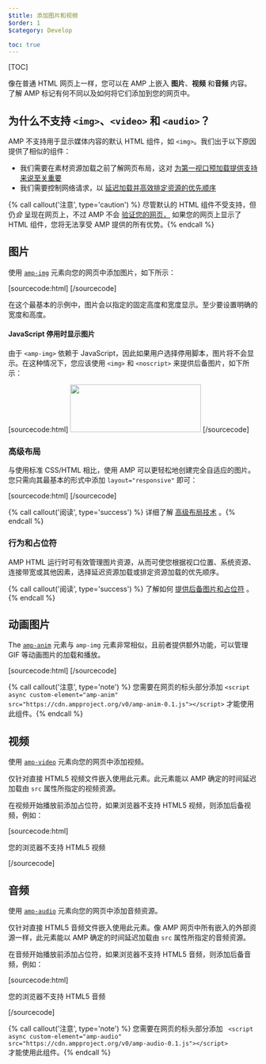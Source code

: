 ```yaml
---
$title: 添加图片和视频
$order: 1
$category: Develop

toc: true
---
```


[TOC]

 像在普通 HTML 网页上一样，您可以在 AMP 上嵌入 **图片**、**视频** 和**音频**
内容。了解 AMP 标记有何不同以及如何将它们添加到您的网页中。

##  为什么不支持 `<img>`、`<video>` 和 `<audio>`？

 AMP 不支持用于显示媒体内容的默认 HTML 组件，如 `<img>`。我们出于以下原因提供了相似的组件：

*  我们需要在素材资源加载之前了解网页布局，这对 [为第一视口预加载提供支持来说至关重要](/learn/about-how/#size-all-resources-statically)
*  我们需要控制网络请求，以 [延迟加载并高效排定资源的优先顺序](/learn/about-how/#prioritize-resource-loading)

{% call callout('注意', type='caution') %}
 尽管默认的 HTML 组件不受支持，但仍*会*  呈现在网页上，不过 AMP 不会 [验证您的网页，](/zh_cn/doc/guides/debug/validate.html) 
如果您的网页上显示了 HTML 组件，您将无法享受 AMP 提供的所有优势。{% endcall %}

## 图片

 使用 [`amp-img`](/zh_cn/doc/reference/components/amp-img.html) 元素向您的网页中添加图片，如下所示：

[sourcecode:html]
<amp-img src="fixed.jpg" width="264" height="96"></amp-img>
[/sourcecode]

在这个最基本的示例中，图片会以指定的固定高度和宽度显示。至少要设置明确的宽度和高度。

#### JavaScript 停用时显示图片

 由于 `<amp-img>` 依赖于 JavaScript，因此如果用户选择停用脚本，图片将不会显示。在这种情况下，您应该使用 `<img>` 和 `<noscript>` 来提供后备图片，如下所示：

[sourcecode:html]
<amp-img src="fixed.jpg" width="264" height="96">
<noscript>
<img src="fixed.jpg" width="264" height="96" />
</noscript>
</amp-img>
[/sourcecode]

### 高级布局

 与使用标准 CSS/HTML 相比，使用 AMP 可以更轻松地创建完全自适应的图片。您只需向其最基本的形式中添加 `layout="responsive"` 即可：

[sourcecode:html]
<amp-img src="responsive.jpg" width="527" height="193" layout="responsive">
</amp-img>
[/sourcecode]

{% call callout('阅读', type='success') %}
详细了解 [高级布局技术](/zh_cn/doc/guides/author-develop/responsive/control_layout.html)
。{% endcall %}

### 行为和占位符

AMP HTML 运行时可有效管理图片资源，从而可使您根据视口位置、系统资源、连接带宽或其他因素，选择延迟资源加载或排定资源加载的优先顺序。

{% call callout('阅读', type='success') %}
了解如何 [提供后备图片和占位符](/zh_cn/doc/guides/author-develop/responsive/placeholders.html)
。{% endcall %}

## 动画图片

 The [`amp-anim`](/zh_cn/doc/reference/components/amp-anim.html) 元素与 `amp-img` 元素非常相似，且前者提供额外功能，可以管理 GIF 等动画图片的加载和播放。

[sourcecode:html]
<amp-anim width="400" height="300" src="my-gif.gif">
<amp-img placeholder width="400" height="300" src="my-gif-screencap.jpg">
</amp-img>
</amp-anim>
[/sourcecode]

{% call callout('注意', type='note') %}
 您需要在网页的标头部分添加 `<script async custom-element="amp-anim"
src="https://cdn.ampproject.org/v0/amp-anim-0.1.js"></script>` 
才能使用此组件。{% endcall %}

## 视频

 使用 [`amp-video`](/zh_cn/doc/reference/components/amp-video.html) 元素向您的网页中添加视频。

 仅针对直接 HTML5 视频文件嵌入使用此元素。此元素能以 AMP 确定的时间延迟加载由
`src` 属性所指定的视频资源。

在视频开始播放前添加占位符，如果浏览器不支持 HTML5 视频，则添加后备视频，例如：

[sourcecode:html]
<amp-video width="400" height="300" src="https://yourhost.com/videos/myvideo.mp4"
poster="myvideo-poster.jpg">

<div fallback>
    <p>您的浏览器不支持 HTML5 视频</p>
  </div>
</amp-video>
[/sourcecode]

## 音频

 使用 [`amp-audio`](/zh_cn/doc/reference/components/amp-audio.html) 元素向您的网页中添加音频资源。

 仅针对直接 HTML5 音频文件嵌入使用此元素。像 AMP 网页中所有嵌入的外部资源一样，此元素能以 AMP 确定的时间延迟加载由
`src` 属性所指定的音频资源。

在音频开始播放前添加占位符，如果浏览器不支持 HTML5 音频，则添加后备音频，例如：

[sourcecode:html]
<amp-audio width="400" height="300" src="https://yourhost.com/audios/myaudio.mp3">

<div fallback>
    <p>您的浏览器不支持 HTML5 音频</p>
  </div>
  <source type="audio/mpeg" src="foo.mp3">
  <source type="audio/ogg" src="foo.ogg">
</amp-audio>
[/sourcecode]

{% call callout('注意', type='note') %}
 您需要在网页的标头部分添加 ` <script async custom-element="amp-audio"
src="https://cdn.ampproject.org/v0/amp-audio-0.1.js"></script>`  
 才能使用此组件。{% endcall %}

